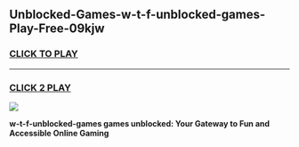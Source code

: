
## Unblocked-Games-w-t-f-unblocked-games-Play-Free-09kjw
<h3>
<a href="https://clearcache.space/e2bc6b?title=w-t-f-unblocked-games&ref=21A">CLICK TO PLAY</a></h3>
<hr>

<h3>
<a href="https://clearcache.space/e2bc6b?title=w-t-f-unblocked-games&ref=21A">CLICK 2 PLAY</a>
  
</h3>

<a href="https://clearcache.space/e2bc6b?title=w-t-f-unblocked-games&ref=21A"><img src="https://clearcache.store/games.png"></a>


**w-t-f-unblocked-games games unblocked: Your Gateway to Fun and Accessible Online Gaming**

